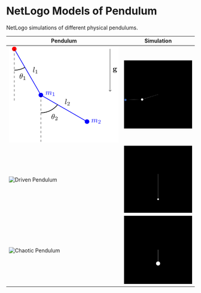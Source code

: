 # NetLogo Models of Pendulum
NetLogo simulations of different physical pendulums.

| Pendulum | Simulation | 
|----------|------------|
| ![Double Pendulum](double-pendulum.png) | ![](double-simulation.gif) |
| ![Driven Pendulum](driven-pendulum.png) | ![](driven-simulation.gif) |
| ![Chaotic Pendulum](driven-pendulum.png) | ![](chaotic-simulation.gif) |
